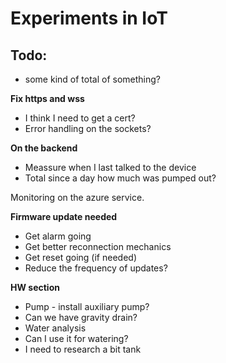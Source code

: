 # Experiments in IoT

## Todo:
* some kind of total of something?

**Fix https and wss**
* I think I need to get a cert?
* Error handling on the sockets?

**On the backend**
- Meassure when I last talked to the device
- Total since a day how much was pumped out?

Monitoring on the azure service.

**Firmware update needed**
* Get alarm going
* Get better reconnection mechanics
* Get reset going (if needed)
* Reduce the frequency of updates?

**HW section**
* Pump - install auxiliary pump?
* Can we have gravity drain?
* Water analysis
* Can I use it for watering?
* I need to research a bit tank

